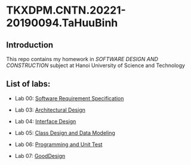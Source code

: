 # TKXDPM.CNTN.20221-20190094.TaHuuBinh

## Introduction
This repo contains my homework in *SOFTWARE DESIGN AND CONSTRUCTION* subject at Hanoi University of Science and Technology 

## List of labs:

+ Lab 00: <a href="./Software	Requirement	Specification" target="_blank">Software	Requirement	Specification</a>

+ Lab 03: <a href="./Architectural Design" target="_blank">Architectural Design</a>

+ Lab 04: <a href="./Interface Design" target="_blank">Interface Design</a>  

+ Lab 05: <a href="./Class Design and Data Modeling" target="_blank">Class Design and Data Modeling</a>  

+ Lab 06: <a href="./Programming and Unit Test" target="_blank">Programming and Unit Test</a>

+ Lab 07: <a href="./GoodDesign" target="_blank">GoodDesign</a>

